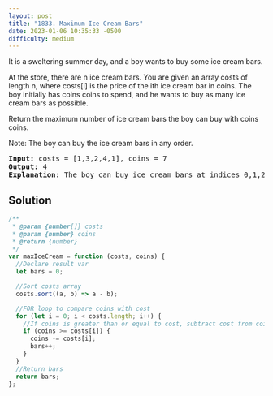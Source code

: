 ```yaml
---
layout: post
title: "1833. Maximum Ice Cream Bars"
date: 2023-01-06 10:35:33 -0500
difficulty: medium
---
```


It is a sweltering summer day, and a boy wants to buy some ice cream bars.

At the store, there are n ice cream bars. You are given an array costs of length n, where costs[i] is the price of the ith ice cream bar in coins. The boy initially has coins coins to spend, and he wants to buy as many ice cream bars as possible.

Return the maximum number of ice cream bars the boy can buy with coins coins.

Note: The boy can buy the ice cream bars in any order.

<pre><strong>Input:</strong> costs = [1,3,2,4,1], coins = 7
<strong>Output:</strong> 4
<strong>Explanation: </strong>The boy can buy ice cream bars at indices 0,1,2,4 for a total price of 1 + 3 + 2 + 1 = 7.
</pre>

## Solution

```javascript
/**
 * @param {number[]} costs
 * @param {number} coins
 * @return {number}
 */
var maxIceCream = function (costs, coins) {
  //Declare result var
  let bars = 0;

  //Sort costs array
  costs.sort((a, b) => a - b);

  //FOR loop to compare coins with cost
  for (let i = 0; i < costs.length; i++) {
    //If coins is greater than or equal to cost, subtract cost from coins and increment bars
    if (coins >= costs[i]) {
      coins -= costs[i];
      bars++;
    }
  }
  //Return bars
  return bars;
};
```
